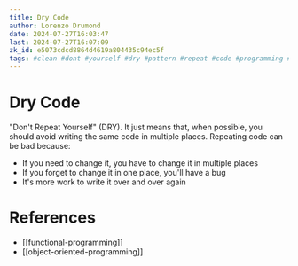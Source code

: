 ```yaml
---
title: Dry Code
author: Lorenzo Drumond
date: 2024-07-27T16:03:47
last: 2024-07-27T16:07:09
zk_id: e5073cdcd8864d4619a804435c94ec5f
tags: #clean #dont #yourself #dry #pattern #repeat #code #programming #wise
---
```



# Dry Code

"Don't Repeat Yourself" (DRY). It just means that, when possible, you should avoid writing the same code in multiple places. Repeating code can be bad because:

- If you need to change it, you have to change it in multiple places
- If you forget to change it in one place, you'll have a bug
- It's more work to write it over and over again

# References
- [[functional-programming]]
- [[object-oriented-programming]]
